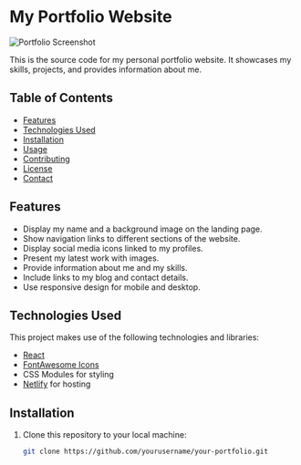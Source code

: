 # My Portfolio Website

![Portfolio Screenshot](./portfolio-screenshot.png)

This is the source code for my personal portfolio website. It showcases my skills, projects, and provides information about me.

## Table of Contents

- [Features](#features)
- [Technologies Used](#technologies-used)
- [Installation](#installation)
- [Usage](#usage)
- [Contributing](#contributing)
- [License](#license)
- [Contact](#contact)

## Features

- Display my name and a background image on the landing page.
- Show navigation links to different sections of the website.
- Display social media icons linked to my profiles.
- Present my latest work with images.
- Provide information about me and my skills.
- Include links to my blog and contact details.
- Use responsive design for mobile and desktop.

## Technologies Used

This project makes use of the following technologies and libraries:

- [React](https://reactjs.org/)
- [FontAwesome Icons](https://fontawesome.com/)
- CSS Modules for styling
- [Netlify](https://www.netlify.com/) for hosting

## Installation

1. Clone this repository to your local machine:

   ```bash
   git clone https://github.com/yourusername/your-portfolio.git
